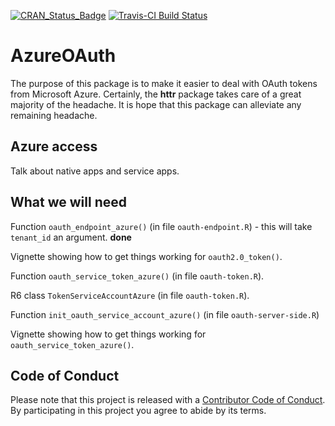 
<!-- README.md is generated from README.Rmd. Please edit that file -->
[![CRAN\_Status\_Badge](http://www.r-pkg.org/badges/version/AzureOAuth)](https://cran.r-project.org/package=AzureOAuth) [![Travis-CI Build Status](https://travis-ci.org/ijlyttle/AzureOAuth.svg?branch=master)](https://travis-ci.org/ijlyttle/AzureOAuth)

AzureOAuth
==========

The purpose of this package is to make it easier to deal with OAuth tokens from Microsoft Azure. Certainly, the **httr** package takes care of a great majority of the headache. It is hope that this package can alleviate any remaining headache.

Azure access
------------

Talk about native apps and service apps.

What we will need
-----------------

Function `oauth_endpoint_azure()` (in file `oauth-endpoint.R`) - this will take `tenant_id` an argument. **done**

Vignette showing how to get things working for `oauth2.0_token()`.

Function `oauth_service_token_azure()` (in file `oauth-token.R`).

R6 class `TokenServiceAccountAzure` (in file `oauth-token.R`).

Function `init_oauth_service_account_azure()` (in file `oauth-server-side.R`)

Vignette showing how to get things working for `oauth_service_token_azure()`.

Code of Conduct
---------------

Please note that this project is released with a [Contributor Code of Conduct](CONDUCT.md). By participating in this project you agree to abide by its terms.
